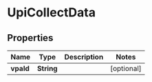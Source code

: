 

# UpiCollectData


## Properties

| Name | Type | Description | Notes |
|------------ | ------------- | ------------- | -------------|
|**vpaId** | **String** |  |  [optional] |



